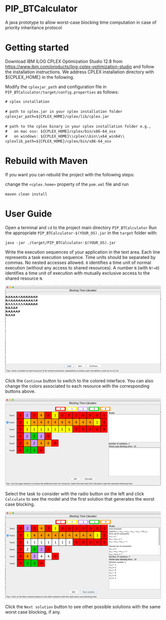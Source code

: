 # PIP_BTCalculator
A java prototype to allow worst-case blocking time computation in case of priority inheritance protocol

# Getting started

Download IBM ILOG CPLEX Optimization Studio 12.8 from https://www.ibm.com/products/ilog-cplex-optimization-studio and follow the installation instructions.
We address CPLEX installation directory with ${CPLEX_HOME} in the following.

Modify the `cplexjar_path` and configuration file in `PIP_BTCalculator/target/config.properties` as follows:

	# cplex installation
	
	# path to cplex.jar in your cplex installation folder
	cplexjar_path=${CPLEX_HOME}/cplex/lib/cplex.jar 
	
	# path to the cplex binary in your cplex installation folder e.g.,
	# 	on mac osx: ${CPLEX_HOME}/cplex/bin/x86-64_osx
	#   on windows: ${CPLEX_HOME}\\cplex\\bin\\x64_win64\\
	cplexlib_path=${CPLEX_HOME}/cplex/bin/x86-64_osx

# Rebuild with Maven

If you want you can rebuild the project with the following steps:

change the `<cplex.home>` property of the `pom.xml` file and run

`maven clean install`

# User Guide

Open a terminal and `cd` to the project main directory `PIP_BTCalculator`
Run the appropriate `PIP_BTCalculator-$(YOUR_OS).jar` in the `target` folder with:

`java -jar ./target/PIP_BTCalculator-$(YOUR_OS).jar`

Write the execution sequences of your application in the text area. Each line represents a task execution sequence. Time units should be separated by commas. No nested accesses allowed. 
`0` identifies a time unit of normal execution (without any access to shared resources). 
A number `N` (with `N!=0`) identifies a time unit of execution with mutually exclusive access to the shared resource `N`.

![alt text](https://raw.githubusercontent.com/dloreti/PIP_BTCalculator/master/img/img1.png)

Click the `Continue` button to switch to the colored interface. You can also change the colors associated to each resource with the corresponding buttons above.

![alt text](https://raw.githubusercontent.com/dloreti/PIP_BTCalculator/master/img/img2.png)

Select the task to consider with the radio button on the left and click `Calculate` to see the model and the first solution that generates the worst case blocking.

![alt text](https://raw.githubusercontent.com/dloreti/PIP_BTCalculator/master/img/img3.png)

Click the `Next solution` button to see other possible solutions with the same worst case blocking, if any.



